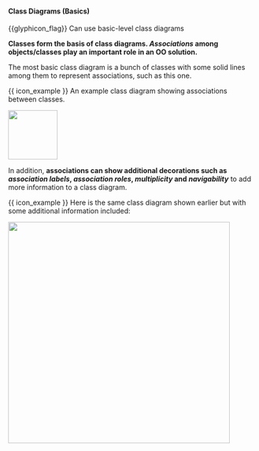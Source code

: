 <div id="title">

#### Class Diagrams (Basics)

</div>

<span id="prereqs"><panel src="../../../oopDesign/classes/what/unit-inElsewhere-asFlat.md" boilerplate header="{{ icon_prereq }} %%Design → OOP → Classes → Basic%%" /></span>

<span id="outcomes">{{glyphicon_flag}} Can use basic-level class diagrams</span>

<div id="body">

**Classes form the basis of class diagrams. _Associations_ among objects/classes play an important role in an OO solution.**

<panel src="../../../uml/classDiagrams/classes/what/unit-inElsewhere-asFlat.md#title-and-body" boilerplate header="{{ icon_prereq }} UML → Class Diagrams → Classes → What" alt="{{ icon_prereq }} Classes" minimized/>
<panel src="../../../uml/classDiagrams/classLevelMembers/what/unit-inElsewhere-asFlat.md#title-and-body" boilerplate header="{{ icon_prereq }} UML → Class Diagrams → Class-Level Members → What" alt="{{ icon_prereq }} Class-Level Members" minimized/>
<panel src="../../../uml/classDiagrams/classes/what/unit-inElsewhere-asFlat.md#title-and-body" boilerplate header="{{ icon_prereq }} UML → Class Diagrams → Associations → Basic" alt="{{ icon_prereq }} Associations" minimized/>

The most basic class diagram is a bunch of classes with some solid lines among them to represent associations, such as this one.

<tip-box> 

{{ icon_example }} An example class diagram showing associations between classes.
<p/><img src="{{baseUrl}}/oopDesign/associations/what/images/ageListCalculatorPerson.png" height="100" />
<p/>

</tip-box> 

In addition, **associations can show additional decorations such as _association labels_, _association roles_, _multiplicity_ and _navigability_** to add more information to a class diagram.

<panel src="../../../../book/uml/classDiagrams/associations/labels/unit-inElsewhere-asFlat.md#title-and-body" boilerplate header="{{ icon_prereq }} UML → Class Diagrams → Associations → Labels" alt="{{ icon_prereq }} Labels" minimized/>
<panel src="../../../../book/uml/classDiagrams/associations/roles/unit-inElsewhere-asFlat.md#title-and-body" boilerplate header="{{ icon_prereq }} UML → Class Diagrams → Associations → Roles" alt="{{ icon_prereq }} Roles" minimized />
<panel src="../../../../book/uml/classDiagrams/associations/multiplicity/unit-inElsewhere-asFlat.md#title-and-body" boilerplate header="{{ icon_prereq }} OOP → Associations → Multiplicity" alt="{{ icon_prereq }} Multiplicity" minimized />
<panel src="../../../../book/uml/classDiagrams/associations/navigability/unit-inElsewhere-asFlat.md#title-and-body" boilerplate header="{{ icon_prereq }} OOP → Associations → Navigability" alt="{{ icon_prereq }} Navigability" minimized />

<tip-box> 

{{ icon_example }} Here is the same class diagram shown earlier but with some additional information included: 
<p/><img src="{{baseUrl}}/modeling/modelingStructures/classDiagramsBasic/images/ageListCalculatorPerson.png" width="450" />
<p/>

</tip-box>


</div>

<div id="extras">
  <include src="exercises.md"/>
</div>